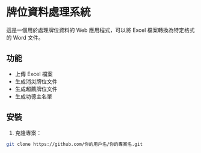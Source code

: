 # 牌位資料處理系統

這是一個用於處理牌位資料的 Web 應用程式，可以將 Excel 檔案轉換為特定格式的 Word 文件。

## 功能

- 上傳 Excel 檔案
- 生成消災牌位文件
- 生成超薦牌位文件
- 生成功德主名單

## 安裝

1. 克隆專案：
```bash
git clone https://github.com/你的用戶名/你的專案名.git
